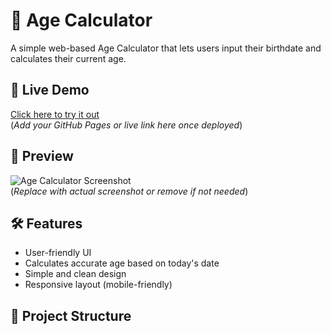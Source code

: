 # 🎂 Age Calculator

A simple web-based Age Calculator that lets users input their birthdate and calculates their current age.

## 🚀 Live Demo

[Click here to try it out](#)  
(*Add your GitHub Pages or live link here once deployed*)

## 📸 Preview

![Age Calculator Screenshot](screenshot.png)  
(*Replace with actual screenshot or remove if not needed*)

## 🛠️ Features

- User-friendly UI
- Calculates accurate age based on today's date
- Simple and clean design
- Responsive layout (mobile-friendly)

## 📁 Project Structure

